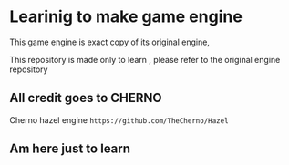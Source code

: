 # Learinig to make game engine
This game engine is exact copy of its original engine,

This repository is made only to learn , please refer to the original engine repository

## All credit goes to CHERNO

Cherno hazel engine `https://github.com/TheCherno/Hazel`

## Am here just to learn
